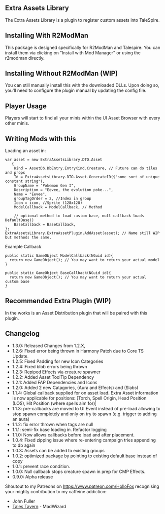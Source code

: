 ## Extra Assets Library
The Extra Assets Library is a plugin to register custom assets into TaleSpire. 

## Installing With R2ModMan
This package is designed specifically for R2ModMan and Talespire. 
You can install them via clicking on "Install with Mod Manager" or using the r2modman directly.

## Installing Without R2ModMan (WIP)
You can still manually install this with the downloaded DLLs.
Upon doing so, you'll need to configure the plugin manual by updating the config file.

## Player Usage
Players will start to find all your minis within the UI Asset Browser with every other minis.

## Writing Mods with this

Loading an asset in:
```CSharp
var asset = new ExtraAssetsLibrary.DTO.Asset
   {
    Kind = AssetDb.DbEntry.EntryKind.Creature, // Future can do tiles and props
    Id = ExtraAssetsLibrary.DTO.Asset.GenerateID($"some sort of unique constant string"),
    GroupName = "Pokemon Gen I",
    Description = "Eevee, the evolution poke...",
    Name = "Eevee",
    groupTagOrder = 2, //Index in group
    Icon = icon, //Sprite (128x128)
    ModelCallback = ModelCallback, // Method
    
    // optional method to load custom base, null callback loads DefaultBase()
    BaseCallback = BaseCallback, 
};
ExtraAssetsLibrary.ExtraAssetPlugin.AddAsset(asset); // Name still WIP but methods the same.
```

Example Callback
```CSharp
public static GameObject ModelCallback(NGuid id){
  return new GameObject(); // You may want to return your actual model
}

public static GameObject BaseCallback(NGuid id){
  return new GameObject(); // You may want to return your actual custom base
}
```

## Recommended Extra Plugin (WIP)
In the works is an Asset Distribution plugin that will be paired with this plugin.

## Changelog
- 1.3.0: Released Changes from 1.2.X,
- 1.2.6: Fixed error being thrown in Harmony Patch due to Core TS Update.
- 1.2.5: Fixed Padding for new Icon Categories
- 1.2.4: Fixed blob errors being thrown
- 1.2.3: Repiped Effects via creature spawner
- 1.2.2: Added Asset ToolTip Dependency
- 1.2.1: Added FAP Dependencies and Icons
- 1.2.0: Added 2 new Catagories, (Aura and Effects) and (Slabs)
- 1.1.4: Global callback supplied for on asset load. Extra Asset information is now applicable for positions: [Torch, Spell Origin, Head Position (LOS), Hit Position (where spells aim for)]
- 1.1.3: pre-callbacks are moved to UI Event instead of pre-load allowing to stop spawn completely and only on try to spawn (e.g. trigger to adding an aura)
- 1.1.2: fix error thrown when tags are null
- 1.1.1: semi-fix base loading in. Refactor logging
- 1.1.0: Now allows callbacks before load and after placement.
- 1.0.4: Fixed zipping issue where re-entering campaign tries appending to db again
- 1.0.3: Assets can be added to existing groups
- 1.0.2: optimized package by pointing to existing default base instead of copy
- 1.0.1: prevent race condition.
- 1.0.0: Null callback stops creature spawn in prep for CMP Effects.
- 0.9.0: Alpha release

Shoutout to my Patreons on https://www.patreon.com/HolloFox recognising your
mighty contribution to my caffeine addiction:
- John Fuller
- [Tales Tavern](https://talestavern.com/) - MadWizard
